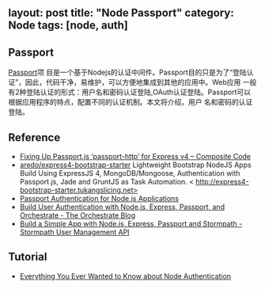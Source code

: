 layout: post
title: "Node Passport"
category: Node
tags: [node, auth]
---

## Passport

[Passport](http://passportjs.org/)项 目是一个基于Nodejs的认证中间件。Passport目的只是为了“登陆认证”，因此，代码干净，易维护，可以方便地集成到其他的应用中。Web应用 一般有2种登陆认证的形式：用户名和密码认证登陆,OAuth认证登陆。Passport可以根据应用程序的特点，配置不同的认证机制。本文将介绍，用户 名和密码的认证登陆。

## Reference

- [Fixing Up Passport.js ‘passport-http’ for Express v4 – Composite Code](http://compositecode.com/2014/04/29/fixing-up-passport-js-passport-http-for-express-v4/)
- [aredo/express4-bootstrap-starter](https://github.com/aredo/express4-bootstrap-starter) Lightweight Bootstrap NodeJS Apps Build Using ExpressJS 4, MongoDB/Mongoose, Authentication with Passport.js, Jade and GruntJS as Task Automation. < 
http://express4-bootstrap-starter.tukangslicing.net>
- [Passport Authentication for Node.js Applications](http://www.sitepoint.com/passport-authentication-for-nodejs-applications/)
- [Build User Authentication with Node.js, Express, Passport, and Orchestrate - The Orchestrate Blog](http://orchestrate.io/blog/2014/06/26/build-user-authentication-with-node-js-express-passport-and-orchestrate)
- [Build a Simple App with Node.js, Express, Passport and Stormpath - Stormpath User Management API](https://stormpath.com/blog/build-app-nodejs-express-passport-stormpath/)

## Tutorial

- [Everything You Ever Wanted to Know about Node Authentication](https://www.youtube.com/watch?v=FkPqcIJvEPk)